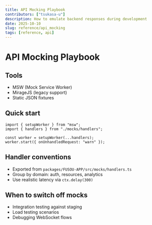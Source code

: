 ```yaml
---
title: API Mocking Playbook
contributors: ["tsukasa-u"]
description: How to emulate backend responses during development
date: 2025-10-10
slug: reference/api_mocking
tags: [reference, api]
---
```


# API Mocking Playbook

## Tools

- MSW (Mock Service Worker)
- MirageJS (legacy support)
- Static JSON fixtures

## Quick start

```tsx
import { setupWorker } from "msw";
import { handlers } from "./mocks/handlers";

const worker = setupWorker(...handlers);
worker.start({ onUnhandledRequest: "warn" });
```

## Handler conventions

- Exported from `packages/FUSOU-APP/src/mocks/handlers.ts`
- Group by domain: auth, resources, analytics
- Use realistic latency via `ctx.delay(300)`

## When to switch off mocks

- Integration testing against staging
- Load testing scenarios
- Debugging WebSocket flows
